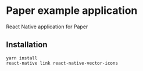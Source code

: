 # Paper example application

React Native application for Paper

## Installation

```
yarn install
react-native link react-native-vector-icons
```
